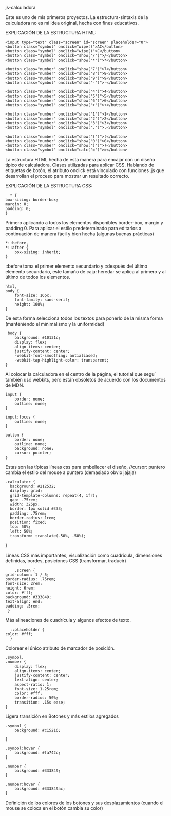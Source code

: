 js-calculadora

Este es uno de mis primeros proyectos. La estructura-sintaxis de la calculadora no es mi idea original, hecha con fines educativos.

EXPLICACIÓN DE LA ESTRUCTURA HTML:

    <input type="text" class="screen" id="screen" placeholder="0">
    <button class="symbol" onclick="wipe()">AC</button>
    <button class="symbol" onclick="wipe()">C</button>
    <button class="symbol" onclick="show('/')">/</button>
    <button class="symbol" onclick="show('*')">*</button>

    <button class="number" onclick="show('7')">7</button>
    <button class="number" onclick="show('8')">8</button>
    <button class="number" onclick="show('9')">9</button>
    <button class="symbol" onclick="show('-')">-</button>

    <button class="number" onclick="show('4')">4</button>
    <button class="number" onclick="show('5')">5</button>
    <button class="number" onclick="show('6')">6</button>
    <button class="symbol" onclick="show('+')">+</button>

    <button class="number" onclick="show('1')">1</button>
    <button class="number" onclick="show('2')">2</button>
    <button class="number" onclick="show('3')">3</button>
    <button class="symbol" onclick="show('.')">.</button>

    <button class="number" onclick="show('(')">(</button>
    <button class="number" onclick="show('0')">0</button>
    <button class="number" onclick="show(')')">)</button>
    <button class="symbol" onclick="calc('=')">=</button>

La estructura HTML hecha de esta manera para encajar con un diseño típico de calculadora. Clases utilizadas para aplicar CSS. Hablando de etiquetas de botón, el atributo onclick está vinculado con funciones .js que desarrollan el proceso para mostrar un resultado correcto.

EXPLICACIÓN DE LA ESTRUCTURA CSS:

      * {
    box-sizing: border-box;
    margin: 0;
    padding: 0;
    }
    
Primero aplicando a todos los elementos disponibles border-box, margin y padding 0. Para aplicar el estilo predeterminado para editarlos a continuación de manera fácil y bien hecha (algunas buenas prácticas)

    *::before,
    *::after {
        box-sizing: inherit;
    }
    
::before toma el primer elemento secundario y ::después del último elemento secundario, este tamaño de caja: heredar se aplica al primero y al último de todos los elementos.

    html,
    body {
        font-size: 16px;
        font-family: sans-serif;
        height: 100%;
    }
    
De esta forma selecciona todos los textos para ponerlo de la misma forma (manteniendo el minimalismo y la uniformidad)

     body {
        background: #10131c;
        display: flex;
        align-items: center;
        justify-content: center;
        -webkit-font-smoothing: antialiased;
        -webkit-tap-highlight-color: transparent;
    }
    
Al colocar la calculadora en el centro de la página, el tutorial que seguí también usó webkits, pero están obsoletos de acuerdo con los documentos de MDN.

    input {
        border: none;
        outline: none;
    }

    input:focus {
        outline: none;
    }

    button {
        border: none;
        outline: none;
        background: none;
        cursor: pointer;
    }
  
Estas son las típicas líneas css para embellecer el diseño, //cursor: puntero cambia el estilo del mouse a puntero (demasiado obvio jajaja)

    .calculator {
      background: #212532;
      display: grid;
      grid-template-columns: repeat(4, 1fr);
      gap: .75rem;
      width: 325px;
      border: 1px solid #333;
      padding: .75rem;
      border-radius: 1rem;
      position: fixed;
      top: 50%;
      left: 50%;
      transform: translate(-50%, -50%);
  }

Líneas CSS más importantes, visualización como cuadrícula, dimensiones definidas, bordes, posiciones CSS (transformar, traducir)

        .screen {
    grid-column: 1 / 5;
    border-radius: .75rem;
    font-size: 2rem;
    height: 6rem;
    color: #fff;
    background: #333849;
    text-align: end;
    padding: .5rem;
     }
 
Más alineaciones de cuadrícula y algunos efectos de texto.

      ::placeholder {
    color: #fff;
      }
  
Colorear el único atributo de marcador de posición.

    .symbol,
    .number {
        display: flex;
        align-items: center;
        justify-content: center;
        text-align: center;
        aspect-ratio: 1;
        font-size: 1.25rem;
        color: #fff;
        border-radius: 50%;
        transition: .15s ease;
    }

Ligera transición en Botones y más estilos agregados

    .symbol {
        background: #c15216;

    }

    .symbol:hover {
        background: #fa742c;
    }

    .number {
        background: #333849;
    }

    .number:hover {
        background: #333849ac;
    }

Definición de los colores de los botones y sus desplazamientos (cuando el mouse se coloca en el botón cambia su color)
